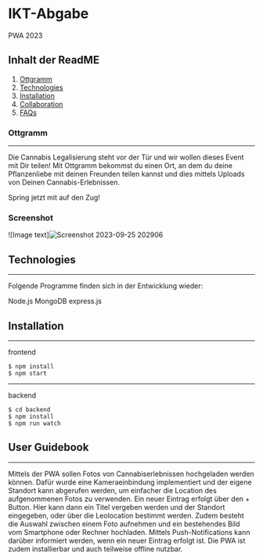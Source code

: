 # IKT-Abgabe
PWA 2023 
## Inhalt der ReadME
1. [Ottgramm](#Ottgramm)
2. [Technologies](#technologies)
3. [Installation](#installation)
4. [Collaboration](#collaboration)
5. [FAQs](#faqs)

### Ottgramm
***
Die Cannabis Legalisierung steht vor der Tür und wir wollen dieses Event mit Dir teilen!
Mit Ottgramm bekommst du einen Ort, an dem du deine Pflanzenliebe mit deinen Freunden teilen  kannst und dies mittels Uploads von Deinen Cannabis-Erlebnissen. 

Spring jetzt mit auf den Zug!

### Screenshot
![Image text]![Screenshot 2023-09-25 202906](https://github.com/KatharinaSchippl/IKT-Abgabe/assets/82724771/7022f4c1-fca9-461a-87f3-a94ed9db8ea9)


## Technologies
***
Folgende Programme finden sich in der Entwicklung wieder:

Node.js
MongoDB
express.js



## Installation
***
frontend 
```
$ npm install
$ npm start
```
***
backend
```
$ cd backend
$ npm install
$ npm run watch
```
## User Guidebook
***
Mittels der PWA sollen Fotos von Cannabiserlebnissen hochgeladen werden können.
Dafür wurde eine Kameraeinbindung implementiert und der eigene Standort kann abgerufen werden, um einfacher die Location des aufgenommenen Fotos zu verwenden.
Ein neuer Eintrag erfolgt über den + Button. Hier kann dann ein Titel vergeben werden und der Standort eingegeben, oder über die Leolocation bestimmt werden. Zudem besteht die Auswahl zwischen einem Foto aufnehmen und ein bestehendes Bild vom Smartphone oder Rechner hochladen.
Mittels Push-Notifications kann darüber informiert werden, wenn ein neuer Eintrag erfolgt ist. Die PWA ist zudem installierbar und auch teilweise offline nutzbar.
